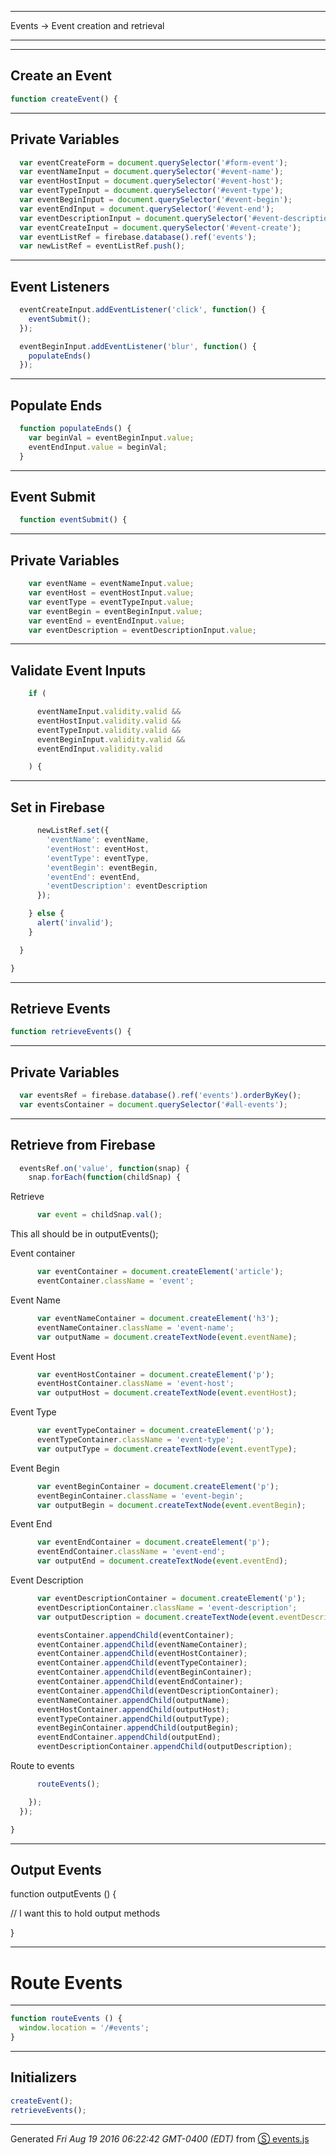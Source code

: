 *************************************

Events
-> Event creation and retrieval

*************************************

-------------------------------------
Create an Event
-------------------------------------

```js
function createEvent() {

```
-------------------------------------
Private Variables
-------------------------------------

```js
  var eventCreateForm = document.querySelector('#form-event');
  var eventNameInput = document.querySelector('#event-name');
  var eventHostInput = document.querySelector('#event-host');
  var eventTypeInput = document.querySelector('#event-type');
  var eventBeginInput = document.querySelector('#event-begin');
  var eventEndInput = document.querySelector('#event-end');
  var eventDescriptionInput = document.querySelector('#event-description');
  var eventCreateInput = document.querySelector('#event-create');
  var eventListRef = firebase.database().ref('events');
  var newListRef = eventListRef.push();

```
-------------------------------------
Event Listeners
-------------------------------------

```js
  eventCreateInput.addEventListener('click', function() {
    eventSubmit();
  });

  eventBeginInput.addEventListener('blur', function() {
    populateEnds()
  });

```
-------------------------------------
Populate Ends
-------------------------------------

```js
  function populateEnds() {
    var beginVal = eventBeginInput.value;
    eventEndInput.value = beginVal;
  }

```
-------------------------------------
Event Submit
-------------------------------------

```js
  function eventSubmit() {

```
-------------------------------------
Private Variables
-------------------------------------

```js
    var eventName = eventNameInput.value;
    var eventHost = eventHostInput.value;
    var eventType = eventTypeInput.value;
    var eventBegin = eventBeginInput.value;
    var eventEnd = eventEndInput.value;
    var eventDescription = eventDescriptionInput.value;

```
-------------------------------------
Validate Event Inputs
-------------------------------------

```js
    if (

      eventNameInput.validity.valid &&
      eventHostInput.validity.valid &&
      eventTypeInput.validity.valid &&
      eventBeginInput.validity.valid &&
      eventEndInput.validity.valid

    ) {

```
-------------------------------------
Set in Firebase
-------------------------------------
```js
      newListRef.set({
        'eventName': eventName,
        'eventHost': eventHost,
        'eventType': eventType,
        'eventBegin': eventBegin,
        'eventEnd': eventEnd,
        'eventDescription': eventDescription
      });

    } else {
      alert('invalid');
    }

  }

}

```
-------------------------------------
Retrieve Events
-------------------------------------

```js
function retrieveEvents() {

```
-------------------------------------
Private Variables
-------------------------------------

```js
  var eventsRef = firebase.database().ref('events').orderByKey();
  var eventsContainer = document.querySelector('#all-events');

```
-------------------------------------
Retrieve from Firebase
-------------------------------------

```js
  eventsRef.on('value', function(snap) {
    snap.forEach(function(childSnap) {

```
Retrieve
```js
      var event = childSnap.val();

```
This all should be in outputEvents();

Event container
```js
      var eventContainer = document.createElement('article');
      eventContainer.className = 'event';
```
Event Name
```js
      var eventNameContainer = document.createElement('h3');
      eventNameContainer.className = 'event-name';
      var outputName = document.createTextNode(event.eventName);
```
Event Host
```js
      var eventHostContainer = document.createElement('p');
      eventHostContainer.className = 'event-host';
      var outputHost = document.createTextNode(event.eventHost);
```
Event Type
```js
      var eventTypeContainer = document.createElement('p');
      eventTypeContainer.className = 'event-type';
      var outputType = document.createTextNode(event.eventType);
```
Event Begin
```js
      var eventBeginContainer = document.createElement('p');
      eventBeginContainer.className = 'event-begin';
      var outputBegin = document.createTextNode(event.eventBegin);
```
Event End
```js
      var eventEndContainer = document.createElement('p');
      eventEndContainer.className = 'event-end';
      var outputEnd = document.createTextNode(event.eventEnd);
```
Event Description
```js
      var eventDescriptionContainer = document.createElement('p');
      eventDescriptionContainer.className = 'event-description';
      var outputDescription = document.createTextNode(event.eventDescription);

      eventsContainer.appendChild(eventContainer);
      eventContainer.appendChild(eventNameContainer);
      eventContainer.appendChild(eventHostContainer);
      eventContainer.appendChild(eventTypeContainer);
      eventContainer.appendChild(eventBeginContainer);
      eventContainer.appendChild(eventEndContainer);
      eventContainer.appendChild(eventDescriptionContainer);
      eventNameContainer.appendChild(outputName);
      eventHostContainer.appendChild(outputHost);
      eventTypeContainer.appendChild(outputType);
      eventBeginContainer.appendChild(outputBegin);
      eventEndContainer.appendChild(outputEnd);
      eventDescriptionContainer.appendChild(outputDescription);

```
Route to events
```js
      routeEvents();

    });
  });

}

```
-------------------------------------
Output Events
-------------------------------------

function outputEvents () {

// I want this to hold output methods

}

-------------------------------------
# Route Events
-------------------------------------

```js
function routeEvents () {
  window.location = '/#events';
}

```
-------------------------------------
Initializers
-------------------------------------

```js
createEvent();
retrieveEvents();

```
------------------------
Generated _Fri Aug 19 2016 06:22:42 GMT-0400 (EDT)_ from [&#x24C8; events.js](events.js "View in source")

